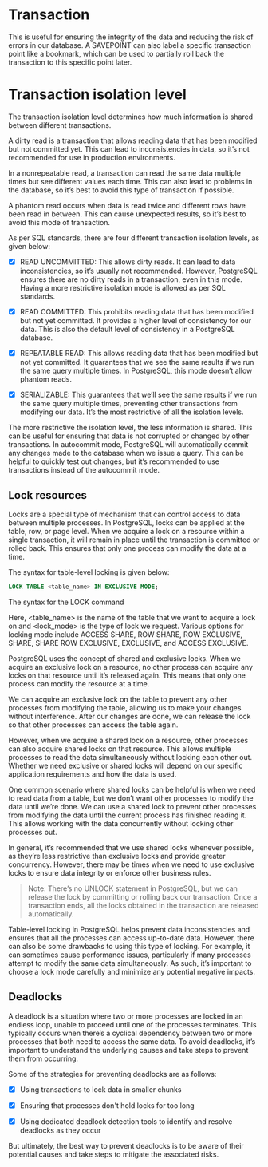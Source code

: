 # Transaction
This is useful for ensuring the integrity of the data and reducing the risk of errors in our database.
A SAVEPOINT can also label a specific transaction point like a bookmark, which can be used to partially roll back the transaction to this specific point later.

# Transaction isolation level

The transaction isolation level determines how much information is shared between different transactions.

A dirty read is a transaction that allows reading data that has been modified but not committed yet. This can lead to inconsistencies in data, so it’s not recommended for use in production environments.

In a nonrepeatable read, a transaction can read the same data multiple times but see different values each time. This can also lead to problems in the database, so it’s best to avoid this type of transaction if possible.

A phantom read occurs when data is read twice and different rows have been read in between. This can cause unexpected results, so it’s best to avoid this mode of transaction.

As per SQL standards, there are four different transaction isolation levels, as given below:

- [x] READ UNCOMMITTED: This allows dirty reads. It can lead to data inconsistencies, so it’s usually not recommended. However, PostgreSQL ensures there are no dirty reads in a transaction, even in this mode. Having a more restrictive isolation mode is allowed as per SQL standards.

- [x] READ COMMITTED: This prohibits reading data that has been modified but not yet committed. It provides a higher level of consistency for our data. This is also the default level of consistency in a PostgreSQL database.

- [x] REPEATABLE READ: This allows reading data that has been modified but not yet committed. It guarantees that we see the same results if we run the same query multiple times. In PostgreSQL, this mode doesn’t allow phantom reads.

- [x] SERIALIZABLE: This guarantees that we’ll see the same results if we run the same query multiple times, preventing other transactions from modifying our data. It’s the most restrictive of all the isolation levels.

The more restrictive the isolation level, the less information is shared. This can be useful for ensuring that data is not corrupted or changed by other transactions. In autocommit mode, PostgreSQL will automatically commit any changes made to the database when we issue a query. This can be helpful to quickly test out changes, but it’s recommended to use transactions instead of the autocommit mode. 

## Lock resources

Locks are a special type of mechanism that can control access to data between multiple processes. In PostgreSQL, locks can be applied at the table, row, or page level. When we acquire a lock on a resource within a single transaction, it will remain in place until the transaction is committed or rolled back. This ensures that only one process can modify the data at a time.

The syntax for table-level locking is given below:

```sql
LOCK TABLE <table_name> IN EXCLUSIVE MODE;
```

The syntax for the LOCK command

Here, <table_name> is the name of the table that we want to acquire a lock on and <lock_mode> is the type of lock we request. Various options for locking mode include ACCESS SHARE, ROW SHARE, ROW EXCLUSIVE, SHARE, SHARE ROW EXCLUSIVE, EXCLUSIVE, and ACCESS EXCLUSIVE.

PostgreSQL uses the concept of shared and exclusive locks. When we acquire an exclusive lock on a resource, no other process can acquire any locks on that resource until it’s released again. This means that only one process can modify the resource at a time.

We can acquire an exclusive lock on the table to prevent any other processes from modifying the table, allowing us to make your changes without interference. After our changes are done, we can release the lock so that other processes can access the table again.

However, when we acquire a shared lock on a resource, other processes can also acquire shared locks on that resource. This allows multiple processes to read the data simultaneously without locking each other out. Whether we need exclusive or shared locks will depend on our specific application requirements and how the data is used.

One common scenario where shared locks can be helpful is when we need to read data from a table, but we don’t want other processes to modify the data until we’re done. We can use a shared lock to prevent other processes from modifying the data until the current process has finished reading it. This allows working with the data concurrently without locking other processes out.

In general, it’s recommended that we use shared locks whenever possible, as they’re less restrictive than exclusive locks and provide greater concurrency. However, there may be times when we need to use exclusive locks to ensure data integrity or enforce other business rules.

> Note: There’s no UNLOCK statement in PostgreSQL, but we can release the lock by committing or rolling back our transaction. Once a transaction ends, all the locks obtained in the transaction are released automatically.

Table-level locking in PostgreSQL helps prevent data inconsistencies and ensures that all the processes can access up-to-date data. However, there can also be some drawbacks to using this type of locking. For example, it can sometimes cause performance issues, particularly if many processes attempt to modify the same data simultaneously. As such, it’s important to choose a lock mode carefully and minimize any potential negative impacts.


## Deadlocks

A deadlock is a situation where two or more processes are locked in an endless loop, unable to proceed until one of the processes terminates. This typically occurs when there’s a cyclical dependency between two or more processes that both need to access the same data. To avoid deadlocks, it’s important to understand the underlying causes and take steps to prevent them from occurring.

Some of the strategies for preventing deadlocks are as follows:

- [x] Using transactions to lock data in smaller chunks

- [x] Ensuring that processes don't hold locks for too long

- [x] Using dedicated deadlock detection tools to identify and resolve deadlocks as they occur 

But ultimately, the best way to prevent deadlocks is to be aware of their potential causes and take steps to mitigate the associated risks.